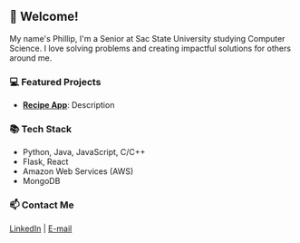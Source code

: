 ## 👋 Welcome! 
My name's Phillip, I'm a Senior at Sac State University studying Computer Science. I love solving problems and creating impactful solutions for others around me. 

### 💻 Featured Projects
- **[Recipe App](https://github.com/Grapenator/Recipe-App)**: Description

### 📚 Tech Stack
- Python, Java, JavaScript, C/C++
- Flask, React
- Amazon Web Services (AWS)
- MongoDB
  
### 📫 Contact Me
[LinkedIn](https://www.linkedin.com/in/phillip-lyasota/) | [E-mail](mailto:phillipninja@gmail.com)
